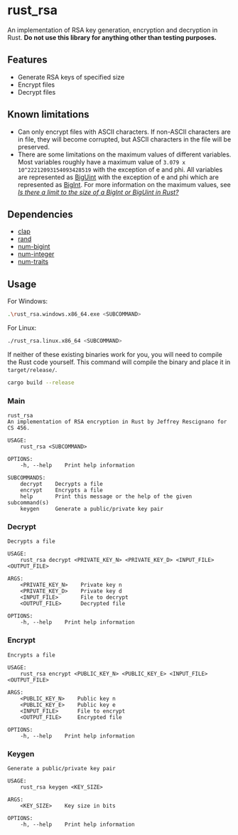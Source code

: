# rust_rsa
An implementation of RSA key generation, encryption and decryption in Rust.
**Do not use this library for anything other than testing purposes.**

## Features
* Generate RSA keys of specified size
* Encrypt files
* Decrypt files

## Known limitations
* Can only encrypt files with ASCII characters. If non-ASCII characters are in file, they will become corrupted, but ASCII characters in the file will be preserved.
* There are some limitations on the maximum values of different variables. Most variables roughly have a maximum value of `3.079 x 10^22212093154093428519` with the exception of e and phi. All variables are represented as [BigUint](https://docs.rs/num-bigint/latest/num_bigint/struct.BigUint.html) with the exception of e and phi which are represented as [BigInt](https://docs.rs/num-bigint/latest/num_bigint/struct.BigInt.html). For more information on the maximum values, see [*Is there a limit to the size of a BigInt or BigUint in Rust?*](https://stackoverflow.com/questions/50504503/is-there-a-limit-to-the-size-of-a-bigint-or-biguint-in-rust/)

## Dependencies
* [clap](https://crates.io/crates/clap)
* [rand](https://crates.io/crates/rand)
* [num-bigint](https://crates.io/crates/num-bigint)
* [num-integer](https://crates.io/crates/num-integer)
* [num-traits](https://crates.io/crates/num-traits)

## Usage

For Windows:
```bash
.\rust_rsa.windows.x86_64.exe <SUBCOMMAND>
```

For Linux:
```bash
./rust_rsa.linux.x86_64 <SUBCOMMAND>
```

If neither of these existing binaries work for you, you will need to compile the Rust code yourself. This command will compile the binary and place it in `target/release/`.
```bash
cargo build --release 
```

### Main
```
rust_rsa 
An implementation of RSA encryption in Rust by Jeffrey Rescignano for CS 456.

USAGE:
    rust_rsa <SUBCOMMAND>

OPTIONS:
    -h, --help    Print help information

SUBCOMMANDS:
    decrypt    Decrypts a file
    encrypt    Encrypts a file
    help       Print this message or the help of the given subcommand(s)
    keygen     Generate a public/private key pair
```

### Decrypt
```
Decrypts a file

USAGE:
    rust_rsa decrypt <PRIVATE_KEY_N> <PRIVATE_KEY_D> <INPUT_FILE> <OUTPUT_FILE>

ARGS:
    <PRIVATE_KEY_N>    Private key n
    <PRIVATE_KEY_D>    Private key d
    <INPUT_FILE>       File to decrypt
    <OUTPUT_FILE>      Decrypted file

OPTIONS:
    -h, --help    Print help information
```

### Encrypt
```
Encrypts a file

USAGE:
    rust_rsa encrypt <PUBLIC_KEY_N> <PUBLIC_KEY_E> <INPUT_FILE> <OUTPUT_FILE>

ARGS:
    <PUBLIC_KEY_N>    Public key n
    <PUBLIC_KEY_E>    Public key e
    <INPUT_FILE>      File to encrypt
    <OUTPUT_FILE>     Encrypted file

OPTIONS:
    -h, --help    Print help information
```

### Keygen
```
Generate a public/private key pair

USAGE:
    rust_rsa keygen <KEY_SIZE>

ARGS:
    <KEY_SIZE>    Key size in bits

OPTIONS:
    -h, --help    Print help information
```
